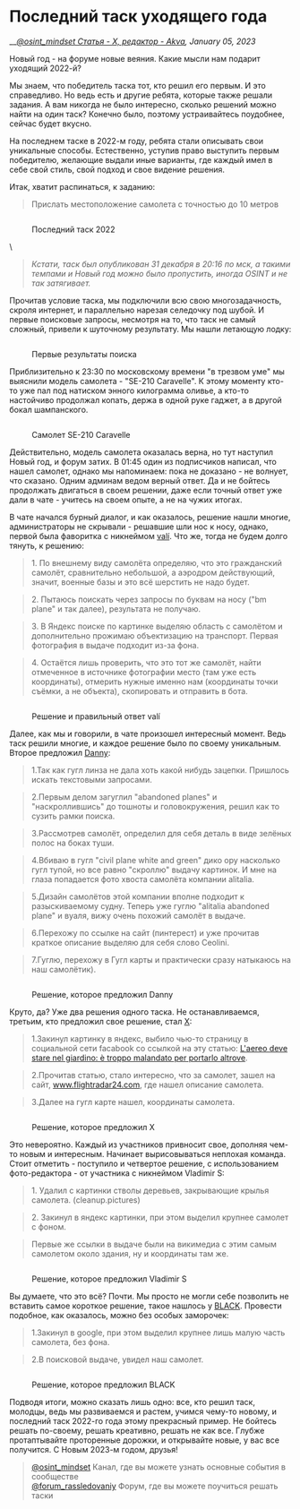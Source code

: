# Последний таск уходящего года

__[_@osint\_mindset Статья - X, редактор - Akva_](https://t.me/osint\_mindset)_, January 05, 2023_

Новый год - на форуме новые веяния. Какие мысли нам подарит уходящий 2022-й?

Мы знаем, что победитель таска тот, кто решил его первым. И это справедливо. Но ведь есть и другие ребята, которые также решали задания. А вам никогда не было интересно, сколько решений можно найти на один таск? Конечно было, поэтому устраивайтесь поудобнее, сейчас будет вкусно.

На последнем таске в 2022-м году, ребята стали описывать свои уникальные способы. Естественно, уступив право выступить первым победителю, желающие выдали иные варианты, где каждый имел в себе свой стиль, свой подход и свое видение решения.

Итак, хватит распинаться, к заданию:

> Прислать местоположение самолета с точностью до 10 метров

<figure><img src="https://telegra.ph/file/270fb70aab868bb8718af.png" alt=""><figcaption><p>Последний таск 2022</p></figcaption></figure>

\


> _Кстати, таск был опубликован 31 декабря в 20:16 по мск, а такими темпами и Новый год можно было пропустить, иногда OSINT и не так затягивает._

Прочитав условие таска, мы подключили всю свою многозадачность, скроля интернет, и параллельно нарезая селедочку под шубой. И первые поисковые запросы, несмотря на то, что таск не самый сложный, привели к шуточному результату. Мы нашли летающую лодку:

<figure><img src="https://telegra.ph/file/7fe13c2214a706efc78bb.png" alt=""><figcaption><p>Первые результаты поиска</p></figcaption></figure>

Приблизительно к 23:30 по московскому времени "в трезвом уме" мы выяснили модель самолета - "SE-210 Caravelle". К этому моменту кто-то уже пал под натиском энного килограмма оливье, а кто-то настойчиво продолжал копать, держа в одной руке гаджет, а в другой бокал шампанского.

<figure><img src="https://telegra.ph/file/68ef0db3f21a37096dd15.png" alt=""><figcaption><p>Самолет SE-210 Caravelle</p></figcaption></figure>

Действительно, модель самолета оказалась верна, но тут наступил Новый год, и форум затих. В 01:45 один из подписчиков написал, что нашел самолет, однако мы напоминаем: пока не доказано - не волнует, что сказано. Одним админам ведом верный ответ. Да и не бойтесь продолжать двигаться в своем решении, даже если точный ответ уже дали в чате - учитесь на своем опыте, а не на чужих итогах.

В чате начался бурный диалог, и как оказалось, решение нашли многие, администраторы не скрывали - решавшие шли нос к носу, однако, первой была фаворитка с никнеймом [valí](https://t.me/vali\_ax). Что же, тогда не будем долго тянуть, к решению:

> 1\. По внешнему виду самолёта определяю, что это гражданский самолёт, сравнительно небольшой, а аэродром действующий, значит, военные базы и это всё шерстить не надо будет.

> 2\. Пытаюсь поискать через запросы по буквам на носу ("bm plane" и так далее), результата не получаю.

> 3\. В Яндекс поиске по картинке выделяю область с самолётом и дополнительно прожимаю объектизацию на транспорт. Первая фотография в выдаче подходит из-за фона.

> 4\. Остаётся лишь проверить, что это тот же самолёт, найти отмеченное в источнике фотографии место (там уже есть координаты), отмерить нужные именно нам (координаты точки съёмки, а не объекта), скопировать и отправить в бота.

<figure><img src="https://telegra.ph/file/6392afec357459b9a21f9.png" alt=""><figcaption><p>Решение и правильный ответ valí</p></figcaption></figure>

Далее, как мы и говорили, в чате произошел интересный момент. Ведь таск решили многие, и каждое решение было по своему уникальным. Второе предложил [Danny](https://t.me/the\_banksta):

> 1.Так как гугл линза не дала хоть какой нибудь зацепки. Пришлось искать текстовыми запросами.

> 2.Первым делом загуглил "abandoned planes" и "наскроллившись" до тошноты и головокружения, решил как то сузить рамки поиска.

> 3.Рассмотрев самолёт, определил для себя деталь в виде зелёных полос на боках туши.

> 4.Вбиваю в гугл "civil plane white and green" дико ору насколько гугл тупой, но все равно "скроллю" выдачу картинок. И мне на глаза попадается фото хвоста самолёта компании alitalia.

> 5.Дизайн самолётов этой компании вполне подходит к разыскиваемому судну. Теперь уже гуглю "alitalia abandoned plane" и вуаля, вижу очень похожий самолёт в выдаче.

> 6.Перехожу по ссылке на сайт (пинтерест) и уже прочитав краткое описание выделяю для себя слово Ceolini.

> 7.Гуглю, перехожу в Гугл карты и практически сразу натыкаюсь на наш самолётик).

<figure><img src="https://telegra.ph/file/5721a433619d8abad5ae3.png" alt=""><figcaption><p>Решение, которое предложил Danny</p></figcaption></figure>

Круто, да? Уже два решения одного таска. Не останавливаемся, третьим, кто предложил свое решение, стал [X](https://t.me/Xx\_MetrA\_xX):

> 1.Закинул картинку в яндекс, выбило чью-то страницу в социальной сети facabook со ссылкой на эту статью: [L'aereo deve stare nel giardino: è troppo malandato per portarlo altrove](https://www.ilgazzettino.it/AMP/nordest/aereo\_alitalia\_trasloco\_ceolini\_fontanafredda\_san\_dona\_cosa\_e\_successo-7032525.html).

> 2.Прочитав статью, стало интересно, что за самолет, зашел на сайт, www.flightradar24.com, где нашел описание самолета.

> 3.Далее на гугл карте нашел, координаты самолета.

<figure><img src="https://telegra.ph/file/533f94eb951d246ae8dd5.png" alt=""><figcaption><p>Решение, которое предложил X</p></figcaption></figure>

Это невероятно. Каждый из участников привносит свое, дополняя чем-то новым и интересным. Начинает вырисовываться неплохая команда. Стоит отметить - поступило и четвертое решение, с использованием фото-редактора - от участника с никнеймом Vladimir S:

> 1\. Удалил с картинки стволы деревьев, закрывающие крылья самолета. (cleanup.pictures)

> 2\. Закинул в яндекс картинки, при этом выделил крупнее самолет с фоном.

> Первые же ссылки в выдаче были на викимедиа с этим самым самолетом около здания, ну и координаты там же.

<figure><img src="https://telegra.ph/file/cf74e93e0ac7f13ea53fb.png" alt=""><figcaption><p>Решение, которое предложил Vladimir S</p></figcaption></figure>

Вы думаете, что это всё? Почти. Мы просто не могли себе позволить не вставить самое короткое решение, такое нашлось у [BLACK](https://t.me/blacktiesz). Провести подобное, как оказалось, можно без особых заморочек:

> 1.Закинул в google, при этом выделил крупнее лишь малую часть самолета, без фона.

> 2.В поисковой выдаче, увидел наш самолет.

<figure><img src="https://telegra.ph/file/748371b24c25463d1949f.png" alt=""><figcaption><p>Решение, которое предложил BLACK</p></figcaption></figure>

Подводя итоги, можно сказать лишь одно: все, кто решил таск, молодцы, ведь мы развиваемся и растем, учимся чему-то новому, и последний таск 2022-го года этому прекрасный пример. Не бойтесь решать по-своему, решать креативно, решать не как все. Глубже протаптывайте проторенные дорожки, и открывайте новые, у вас все получится. С Новым 2023-м годом, друзья!

> [@osint\_mindset](https://t.me/osint\_mindset) Канал, где вы можете узнать основные события в сообществе[\
> @forum\_rassledovaniy](https://t.me/+GMxoDCvLO0k0MWRi) Форум, где вы можете поучиться решать таски
